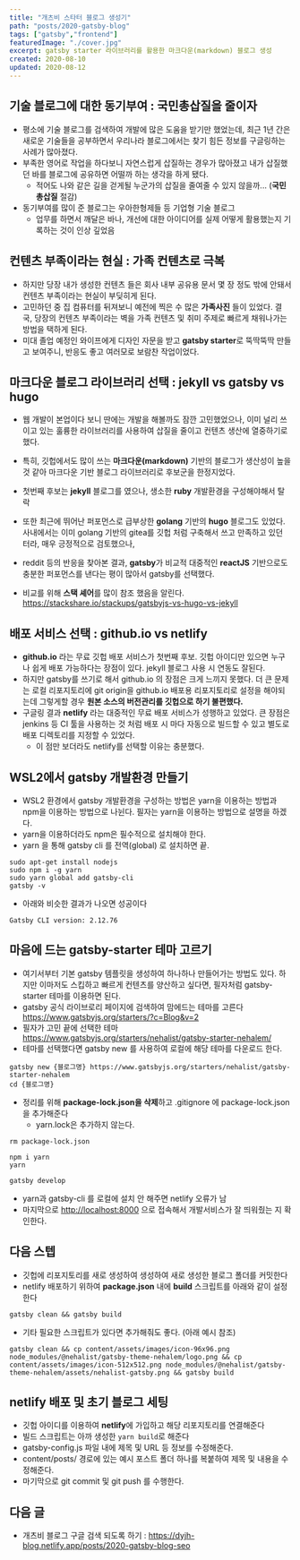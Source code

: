 ```yaml
---
title: "개츠비 스타터 블로그 생성기"
path: "posts/2020-gatsby-blog"
tags: ["gatsby","frontend"]
featuredImage: "./cover.jpg"
excerpt: gatsby starter 라이브러리를 활용한 마크다운(markdown) 블로그 생성
created: 2020-08-10
updated: 2020-08-12
---
```


## 기술 블로그에 대한 동기부여 : 국민총삽질을 줄이자
- 평소에 기술 블로그를 검색하여 개발에 많은 도움을 받기만 했었는데, 최근 1년 간은 새로운 기술들을 공부하면서 우리나라 블로그에서는 찾기 힘든 정보를 구글링하는 사례가 많아졌다.
- 부족한 영어로 작업을 하다보니 자연스럽게 삽질하는 경우가 많아졌고 내가 삽질했던 바를 블로그에 공유하면 어떨까 하는 생각을 하게 됐다.
  - 적어도 나와 같은 길을 걷게될 누군가의 삽질을 줄여줄 수 있지 않을까... (**국민총삽질** 절감)
- 동기부여를 많이 준 블로그는 우아한형제들 등 기업형 기술 블로그
  - 업무를 하면서 깨달은 바나, 개선에 대한 아이디어를 실제 어떻게 활용했는지 기록하는 것이 인상 깊었음


## 컨텐츠 부족이라는 현실 : 가족 컨텐츠로 극복
- 하지만 당장 내가 생성한 컨텐츠 들은 회사 내부 공유용 문서 몇 장 정도 밖에 안돼서 컨텐츠 부족이라는 현실이 부딪히게 된다.
- 고민하던 중 집 컴퓨터를 뒤져보니 예전에 찍은 수 많은 **가족사진** 들이 있었다. 결국, 당장의 컨텐츠 부족이라는 벽을 가족 컨텐츠 및 취미 주제로 빠르게 채워나가는 방법을 택하게 된다.
- 미대 졸업 예정인 와이프에게 디자인 자문을 받고 **gatsby starter**로 뚝딱뚝딱 만들고 보여주니, 반응도 좋고 여러모로 보람찬 작업이었다.


## 마크다운 블로그 라이브러리 선택 : jekyll vs gatsby vs hugo
- 웹 개발이 본업이다 보니 딴에는 개발을 해볼까도 잠깐 고민했었으나, 이미 널리 쓰이고 있는 훌륭한 라이브러리를 사용하여 삽질을 줄이고 컨텐츠 생산에 열중하기로 했다.
- 특히, 깃헙에서도 많이 쓰는 **마크다운(markdown)** 기반의 블로그가 생산성이 높을 것 같아 마크다운 기반 블로그 라이브러리로 후보군을 한정지었다.
- 첫번째 후보는 **jekyll** 블로그를 였으나, 생소한 **ruby** 개발환경을 구성해야해서 탈락
- 또한 최근에 뛰어난 퍼포먼스로 급부상한 **golang** 기반의 **hugo** 블로그도 있었다. 사내에서는 이미 golang 기반의 gitea를 깃헙 처럼 구축해서 쓰고 만족하고 있던 터라, 매우 긍정적으로 검토했으나,
- reddit 등의 반응을 찾아본 결과, **gatsby**가 비교적 대중적인 **reactJS** 기반으로도 충분한 퍼포먼스를 낸다는 평이 많아서 gatsby를 선택했다.

- 비교를 위해 **스택 셰어**를 많이 참조 했음을 알린다. <https://stackshare.io/stackups/gatsbyjs-vs-hugo-vs-jekyll>


## 배포 서비스 선택 : github.io vs netlify
- **github.io** 라는 무료 깃헙 배포 서비스가 첫번째 후보. 깃헙 아이디만 있으면 누구나 쉽게 배포 가능하다는 장점이 있다. jekyll 블로그 사용 시 연동도 잘된다.
- 하지만 gatsby를 쓰기로 해서 github.io 의 장점은 크게 느끼지 못했다. 더 큰 문제는 로컬 리포지토리에 git origin을 github.io 배포용 리포지토리로 설정을 해야되는데 그렇게할 경우 **원본 소스의 버전관리를 깃헙으로 하기 불편했다.**
- 구글링 결과 **netlify** 라는 대중적인 무료 배포 서비스가 성행하고 있었다. 큰 장점은 jenkins 등 CI 툴을 사용하는 것 처럼 배포 시 마다 자동으로 빌드할 수 있고 별도로 배포 디렉토리를 지정할 수 있었다.
  - 이 점만 보더라도 netlify를 선택할 이유는 충분했다.

## WSL2에서 gatsby 개발환경 만들기
- WSL2 환경에서 gatsby 개발환경을 구성하는 방법은 yarn을 이용하는 방법과 npm을 이용하는 방법으로 나뉜다. 필자는 yarn을 이용하는 방법으로 설명을 하겠다.
- yarn을 이용하더라도 npm은 필수적으로 설치해야 한다.
- yarn 을 통해 gatsby cli 를 전역(global) 로 설치하면 끝.
```
sudo apt-get install nodejs
sudo npm i -g yarn
sudo yarn global add gatsby-cli
gatsby -v
```

- 아래와 비슷한 결과가 나오면 성공이다
```
Gatsby CLI version: 2.12.76
```

## 마음에 드는 gatsby-starter 테마 고르기
- 여기서부터 기본 gatsby 템플릿을 생성하여 하나하나 만들어가는 방법도 있다. 하지만 이마저도 스킵하고 빠르게 컨텐츠를 양산하고 싶다면, 필자처럼 gatsby-starter 테마를 이용하면 된다.
- gatsby 공식 라이브로리 페이지에 검색하여 맘에드는 테마를 고른다 <https://www.gatsbyjs.org/starters/?c=Blog&v=2>
- 필자가 고민 끝에 선택한 테마 <https://www.gatsbyjs.org/starters/nehalist/gatsby-starter-nehalem/>
- 테마를 선택했다면 gatsby new 를 사용하여 로컬에 해당 테마를 다운로드 한다.
```
gatsby new {블로그명} https://www.gatsbyjs.org/starters/nehalist/gatsby-starter-nehalem
cd {블로그명}
```

- 정리를 위해 **package-lock.json을 삭제**하고 .gitignore 에 package-lock.json 을 추가해준다
  - yarn.lock은 추가하지 않는다.

```
rm package-lock.json

npm i yarn
yarn

gatsby develop
```
  - yarn과 gatsby-cli 를 로컬에 설치 안 해주면 netlify 오류가 남
- 마지막으로 <http://localhost:8000> 으로 접속해서 개발서비스가 잘 띄워줬는 지 확인한다.

## 다음 스텝
- 깃헙에 리포지토리를 새로 생성하여 생성하여 새로 생성한 블로그 폴더를 커밋한다
- netlify 배포하기 위하여 **package.json** 내에 **build** 스크립트를 아래와 같이 설정한다


```
gatsby clean && gatsby build
```
  - 기타 필요한 스크립트가 있다면 추가해줘도 좋다. (아래 예시 참조)


```
gatsby clean && cp content/assets/images/icon-96x96.png node_modules/@nehalist/gatsby-theme-nehalem/logo.png && cp content/assets/images/icon-512x512.png node_modules/@nehalist/gatsby-theme-nehalem/assets/nehalist-gatsby.png && gatsby build
```

## netlify 배포 및 초기 블로그 세팅
- 깃헙 아이디를 이용하여 **netlify**에 가입하고 해당 리포지토리를 연결해준다
- 빌드 스크립트는 아까 생성한 ```yarn build```로 해준다
- gatsby-config.js 파일 내에 제목 및 URL 등 정보를 수정해준다.
- content/posts/ 경로에 있는 예시 포스트 폴더 하나를 복붙하여 제목 및 내용을 수정해준다.
- 마기막으로 git commit 및 git push 를 수행한다.

## 다음 글
- 개츠비 블로그 구글 검색 되도록 하기 : <https://dyjh-blog.netlify.app/posts/2020-gatsby-blog-seo>